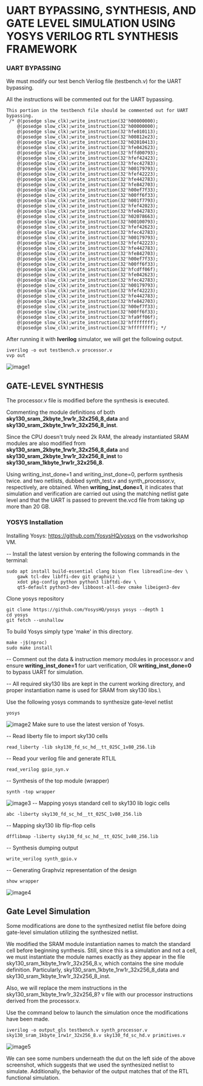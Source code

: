 # UART BYPASSING, SYNTHESIS, AND GATE LEVEL SIMULATION USING YOSYS VERILOG RTL SYNTHESIS FRAMEWORK #

### UART BYPASSING ###

We must modify our test bench Verilog file (testbench.v) for the UART bypassing.

All the instructions will be commented out for the UART bypassing.
```
This portion in the testbench file should be commented out for UART bypassing.
 /* @(posedge slow_clk);write_instruction(32'h00000000); 
    @(posedge slow_clk);write_instruction(32'h00000000); 
    @(posedge slow_clk);write_instruction(32'hfe010113); 
    @(posedge slow_clk);write_instruction(32'h00812e23); 
    @(posedge slow_clk);write_instruction(32'h02010413); 
    @(posedge slow_clk);write_instruction(32'hfe042623); 
    @(posedge slow_clk);write_instruction(32'hffd00793); 
    @(posedge slow_clk);write_instruction(32'hfef42423); 
    @(posedge slow_clk);write_instruction(32'hfec42783); 
    @(posedge slow_clk);write_instruction(32'h00179793); 
    @(posedge slow_clk);write_instruction(32'hfef42223); 
    @(posedge slow_clk);write_instruction(32'hfe442783); 
    @(posedge slow_clk);write_instruction(32'hfe842703); 
    @(posedge slow_clk);write_instruction(32'h00ef7f33); 
    @(posedge slow_clk);write_instruction(32'h00ff6f33); 
    @(posedge slow_clk);write_instruction(32'h001f7793); 
    @(posedge slow_clk);write_instruction(32'hfef42023); 
    @(posedge slow_clk);write_instruction(32'hfe042783); 
    @(posedge slow_clk);write_instruction(32'h02078663); 
    @(posedge slow_clk);write_instruction(32'h00100793); 
    @(posedge slow_clk);write_instruction(32'hfef42623); 
    @(posedge slow_clk);write_instruction(32'hfec42783); 
    @(posedge slow_clk);write_instruction(32'h00179793); 
    @(posedge slow_clk);write_instruction(32'hfef42223); 
    @(posedge slow_clk);write_instruction(32'hfe442783); 
    @(posedge slow_clk);write_instruction(32'hfe842703); 
    @(posedge slow_clk);write_instruction(32'h00ef7f33); 
    @(posedge slow_clk);write_instruction(32'h00ff6f33); 
    @(posedge slow_clk);write_instruction(32'hfcdff06f); 
    @(posedge slow_clk);write_instruction(32'hfe042623); 
    @(posedge slow_clk);write_instruction(32'hfec42783); 
    @(posedge slow_clk);write_instruction(32'h00179793); 
    @(posedge slow_clk);write_instruction(32'hfef42223); 
    @(posedge slow_clk);write_instruction(32'hfe442783); 
    @(posedge slow_clk);write_instruction(32'hfe842703); 
    @(posedge slow_clk);write_instruction(32'h00ef7f33); 
    @(posedge slow_clk);write_instruction(32'h00ff6f33); 
    @(posedge slow_clk);write_instruction(32'hfa9ff06f); 
    @(posedge slow_clk);write_instruction(32'hffffffff); 
    @(posedge slow_clk);write_instruction(32'hffffffff); */
```
After running it with **Iverilog** simulator, we will get the following output.
```
iverilog -o out testbench.v processor.v
vvp out 
```
![image1](/week6/bypassing_uart.png)

## GATE-LEVEL SYNTHESIS ##

The processor.v file is modified before the synthesis is executed.

Commenting the module definitions of both **sky130_sram_2kbyte_1rw1r_32x256_8_data** and **sky130_sram_2kbyte_1rw1r_32x256_8_inst**. 

Since the CPU doesn't truly need 2k RAM, the already instantiated SRAM modules are also modified from **sky130_sram_2kbyte_1rw1r_32x256_8_data** and **sky130_sram_2kbyte_1rw1r_32x256_8_inst** to **sky130_sram_1kbyte_1rw1r_32x256_8**.

Using writing_inst_done=1 and writing_inst_done=0, perform synthesis twice. and two netlists, dubbed synth_test.v and synth_processor.v, respectively, are obtained. When **writing_inst_done=1**, it indicates that simulation and verification are carried out using the matching netlist gate level and that the UART is passed to prevent the.vcd file from taking up more than 20 GB.

### YOSYS Installation ###
Installing Yosys: https://github.com/YosysHQ/yosys on the vsdworkshop VM.

-- Install the latest version by entering the following commands in the terminal:
```
sudo apt install build-essential clang bison flex libreadline-dev \
    gawk tcl-dev libffi-dev git graphviz \
    xdot pkg-config python python3 libftdi-dev \
    qt5-default python3-dev libboost-all-dev cmake libeigen3-dev
```
Clone yosys repository
```
git clone https://github.com/YosysHQ/yosys yosys --depth 1
cd yosys
git fetch --unshallow
```
To build Yosys simply type 'make' in this directory.
```
make -j$(nproc)
sudo make install
```

-- Comment out the data & instruction memory modules in processor.v and ensure **writing_inst_done=1** for uart verification,
OR **writing_inst_done=0** to bypass UART for simulation.

-- All required sky130 libs are kept in the current working directory, and proper instantiation name is used for SRAM from sky130 libs.\

Use the following yosys commands to synthesize gate-level netlist
```
yosys
```
![image2](/week6/yosys.png)
Make sure to use the latest version of Yosys.

-- Read liberty file to import sky130 cells
```
read_liberty -lib sky130_fd_sc_hd__tt_025C_1v80_256.lib
```
-- Read your verilog file and generate RTLIL

```
read_verilog gpio_syn.v
```
-- Synthesis of the top module (wrapper)
```
synth -top wrapper
```
![image3](/week6/design_hierarchy.png)
-- Mapping yosys standard cell to sky130 lib logic cells
```
abc -liberty sky130_fd_sc_hd__tt_025C_1v80_256.lib
```
-- Mapping sky130 lib flip-flop cells
```
dfflibmap -liberty sky130_fd_sc_hd__tt_025C_1v80_256.lib
```
-- Synthesis dumping output
```
write_verilog synth_gpio.v
```
-- Generating Graphviz representation of the design
```
show wrapper
```
![image4](/week6/wrapper_module.png)

## Gate Level Simulation ##

 Some modifications are done to the synthesized netlist file before doing gate-level simulation utilizing the synthesized netlist.

We modified the SRAM module instantiation names to match the standard cell before beginning synthesis. Still, since this is a simulation and not a cell, we must instantiate the module names exactly as they appear in the file sky130_sram_1kbyte_1rw1r_32x256_8.v, which contains the sine module definition. Particularly, sky130_sram_1kbyte_1rw1r_32x256_8_data and sky130_sram_1kbyte_1rw1r_32x256_8_inst.

Also, we will replace the mem instructions in the sky130_sram_1kbyte_1rw1r_32x256_8? v file with our processor instructions derived from the processor.v.

Use the command below to launch the simulation once the modifications have been made.
```
iverilog -o output_gls testbench.v synth_processor.v sky130_sram_1kbyte_1rw1r_32x256_8.v sky130_fd_sc_hd.v primitives.v
```
![image5](/week6/gls.png)

We can see some numbers underneath the dut on the left side of the above screenshot, which suggests that we used the synthesized netlist to simulate. Additionally, the behavior of the output matches that of the RTL functional simulation. 


